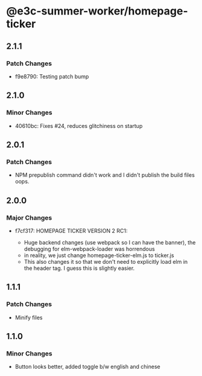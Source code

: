 # @e3c-summer-worker/homepage-ticker

## 2.1.1

### Patch Changes

- f9e8790: Testing patch bump

## 2.1.0

### Minor Changes

- 40610bc: Fixes #24, reduces glitchiness on startup

## 2.0.1

### Patch Changes

- NPM prepublish command didn't work and I didn't publish the build files oops.

## 2.0.0

### Major Changes

- f7cf317: HOMEPAGE TICKER VERSION 2 RC1:

  - Huge backend changes (use webpack so I can have the banner), the debugging for elm-webpack-loader was horrendous
  - in reality, we just change homepage-ticker-elm.js to ticker.js
  - This also changes it so that we don't need to explicitly load elm in the header tag. I guess this is slightly easier.

## 1.1.1

### Patch Changes

- Minify files

## 1.1.0

### Minor Changes

- Button looks better, added toggle b/w english and chinese
